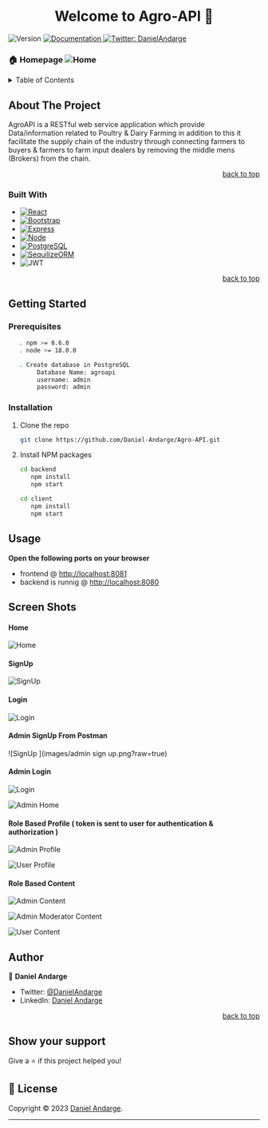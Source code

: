 <h1 align="center">Welcome to Agro-API 👋</h1>
<p>
  <img alt="Version" src="https://img.shields.io/badge/version-1.0-blue.svg?cacheSeconds=2592000" />
  <a href="y" target="_blank">
    <img alt="Documentation" src="https://img.shields.io/badge/documentation-yes-brightgreen.svg" />
  </a>
<!--   <a href="DanielAndarge" target="_blank">
    <img alt="License:" src="https://img.shields.io/badge/License-y-yellow.svg" />
  </a> -->
  <a href="https://twitter.com/DanielAndarge" target="_blank">
    <img alt="Twitter: DanielAndarge" src="https://img.shields.io/twitter/follow/DanielAndarge.svg?style=social" />
  </a>
</p>

### 🏠 Homepage ![Home](images/Home.png?raw=true)

<!-- TABLE OF CONTENTS -->
<details>
  <summary>Table of Contents</summary>
  <ol>
    <li>
      <a href="#about-the-project">About The Project</a>
      <ul>
        <li><a href="#built-with">Built With</a></li>
      </ul>
    </li>
    <li>
      <a href="#getting-started">Getting Started</a>
      <ul>
        <li><a href="#prerequisites">Prerequisites</a></li>
        <li><a href="#installation">Installation</a></li>
      </ul>
    </li>
    <li><a href="#usage">Usage</a></li>
    <li><a href="#Screen Shots">Screen Shots</a></li>
    <li><a href="#Author">Author</a></li>
        <li><a href="#Show your support">Show your support</a></li>
    <li><a href="#license">License</a></li>
  </ol>
</details>

<!-- ABOUT THE PROJECT -->

## About The Project

<!--
### Agro-API -->

AgroAPI is a RESTful web service application which provide Data/information related to Poultry & Dairy Farming in addition to this it facilitate the supply chain of the industry through connecting farmers to buyers & farmers to farm input dealers by removing the middle mens (Brokers) from the chain.

<p align="right"><a href="#readme-top">back to top</a></p>

### Built With

- [![React][React.js]][React-url]
- [![Bootstrap][Bootstrap.com]][Bootstrap-url]
- [![Express][Express.js]][Express-url]
- [![Node][Node.js]][Node-url]
- [![PostgreSQL][PostgreSQL]][PostgreSQL-url]
- [![SequilizeORM][SequilizeORM]][Sequilize-url]
- ![JWT](https://img.shields.io/badge/JWT-black?style=for-the-badge&logo=JSON%20web%20tokens)

<p align="right"><a href="#readme-top">back to top</a></p>

<!--### ✨ [Demo](y) -->

## Getting Started

### Prerequisites

```sh
   . npm >= 8.6.0
   . node >= 18.0.0

   . Create database in PostgreSQL
        Database Name: agroapi
        username: admin
        password: admin
```

### Installation

1. Clone the repo
   ```sh
   git clone https://github.com/Daniel-Andarge/Agro-API.git
   ```
2. Install NPM packages

   ```sh
   cd backend
      npm install
      npm start

   cd client
      npm install
      npm start
   ```

## Usage

**Open the following ports on your browser**

- frontend @ [http://localhost:8081](http://localhost:8081)
- backend is runnig @ [http://localhost:8080](http://localhost:8080)

## Screen Shots

#### Home

![Home](images/Home.png?raw=true)

#### SignUp

![SignUp ](images/signup.png?raw=true)

#### Login

![Login](images/login.png?raw=true)


#### Admin SignUp From Postman 

![SignUp ](images/admin sign up.png?raw=true)

#### Admin Login

![Login](images/AdminLogin.png?raw=true)

![Admin Home](images/adminHome.png?raw=true) 

#### Role Based Profile ( token is sent to user for authentication & authorization )

![Admin Profile](images/adminBoard.png?raw=true)

![User Profile](images/Role_Based_Profile.png?raw=true)

#### Role Based Content

![Admin Content](images/admin2.png?raw=true)

![Admin Moderator Content](images/admin3.png?raw=true)

![User Content](images/Role_Based_Content.png?raw=true)

## Author

👤 **Daniel Andarge**

- Twitter: [@DanielAndarge](https://twitter.com/DanielAndarge)
- LinkedIn: [Daniel Andarge](https://www.linkedin.com/in/danielandarge/)

<p align="right"><a href="#readme-top">back to top</a></p>

## Show your support

Give a ⭐️ if this project helped you!

## 📝 License

Copyright © 2023 [Daniel Andarge](https://github.com/Daniel-Andarge).

---

<!-- MARKDOWN LINKS & IMAGES -->

[contributors-shield]: https://img.shields.io/github/contributors/github_username/repo_name.svg?style=for-the-badge
[contributors-url]: https://github.com/github_username/repo_name/graphs/contributors
[forks-shield]: https://img.shields.io/github/forks/github_username/repo_name.svg?style=for-the-badge
[forks-url]: https://github.com/github_username/repo_name/network/members
[stars-shield]: https://img.shields.io/github/stars/github_username/repo_name.svg?style=for-the-badge
[stars-url]: https://github.com/github_username/repo_name/stargazers
[issues-shield]: https://img.shields.io/github/issues/github_username/repo_name.svg?style=for-the-badge
[issues-url]: https://github.com/github_username/repo_name/issues
[license-shield]: https://img.shields.io/github/license/github_username/repo_name.svg?style=for-the-badge
[license-url]: https://github.com/github_username/repo_name/blob/master/LICENSE.txt
[linkedin-shield]: https://img.shields.io/badge/-LinkedIn-black.svg?style=for-the-badge&logo=linkedin&colorB=555
[linkedin-url]: https://linkedin.com/in/linkedin_username
[product-screenshot]: images/screenshot.png
[Express.js]: https://img.shields.io/badge/Express.js-404D59?style=for-the-badge
[Express-url]: https://expressjs.com
[React.js]: https://img.shields.io/badge/React-20232A?style=for-the-badge&logo=react&logoColor=61DAFB
[React-url]: https://reactjs.org/
[Node.js]: https://img.shields.io/badge/Node.js-43853D?style=for-the-badge&logo=node.js&logoColor=white
[Node-url]: nodejs.org
[Bootstrap.com]: https://img.shields.io/badge/Bootstrap-563D7C?style=for-the-badge&logo=bootstrap&logoColor=white
[Bootstrap-url]: https://getbootstrap.com
[PostgreSQL]: https://img.shields.io/badge/PostgreSQL-316192?style=for-the-badge&logo=postgresql&logoColor=white
[PostgreSQL-url]: https://www.postgresql.org
[SequilizeORM]: https://img.shields.io/badge/Sequelize-52B0E7?style=for-the-badge&logo=Sequelize&logoColor=white
[Sequilize-url]: https://sequelize.org
